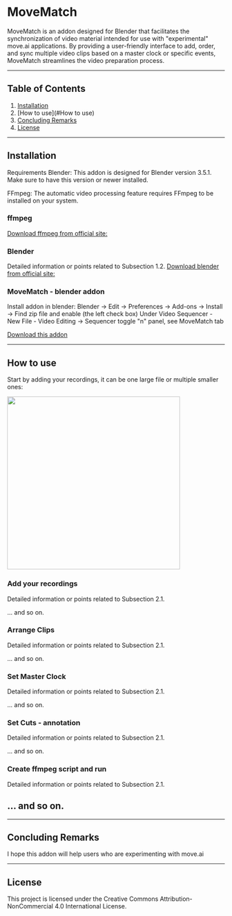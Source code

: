 # MoveMatch

MoveMatch is an addon designed for Blender that facilitates the synchronization of video material intended for use with "experimental" move.ai applications. By providing a user-friendly interface to add, order, and sync multiple video clips based on a master clock or specific events, MoveMatch streamlines the video preparation process.

---

## Table of Contents

1. [Installation](#Installation)
2. [How to use](#How to use)
3. [Concluding Remarks](#Concluding-Remarks)
4. [License](#License)


---

## Installation

Requirements
Blender: This addon is designed for Blender version 3.5.1. Make sure to have this version or newer installed.

FFmpeg: The automatic video processing feature requires FFmpeg to be installed on your system.

### ffmpeg

[Download ffmpeg from official site: ](https://ffmpeg.org/download.html)

### Blender

Detailed information or points related to Subsection 1.2.
[Download blender from official site: ](https://www.blender.org/download/)



### MoveMatch - blender addon
Install addon in blender: 
Blender -> Edit -> Preferences -> Add-ons -> Install -> Find zip file and enable (the left check box)
Under Video Sequencer - New File - Video Editing -> Sequencer toggle "n" panel, see MoveMatch tab

[Download this addon](https://github.com/Rockfella/movematch/archive/refs/heads/main.zip)


---

## How to use
Start by adding your recordings, it can be one large file or multiple smaller ones:


<img src="https://i.imgur.com/2u7YDm0.gif" width="400" height="400" />

### Add your recordings

Detailed information or points related to Subsection 2.1.

... and so on.


### Arrange Clips

Detailed information or points related to Subsection 2.1.

... and so on.

### Set Master Clock

Detailed information or points related to Subsection 2.1.

... and so on.

### Set Cuts - annotation

Detailed information or points related to Subsection 2.1.

... and so on.

### Create ffmpeg script and run

Detailed information or points related to Subsection 2.1.

... and so on.
---

---

## Concluding Remarks

I hope this addon will help users who are experimenting with move.ai

---

## License

This project is licensed under the Creative Commons Attribution-NonCommercial 4.0 International License.